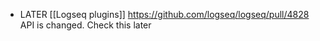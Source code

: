 - LATER [[Logseq plugins]] https://github.com/logseq/logseq/pull/4828 API is changed. Check this later